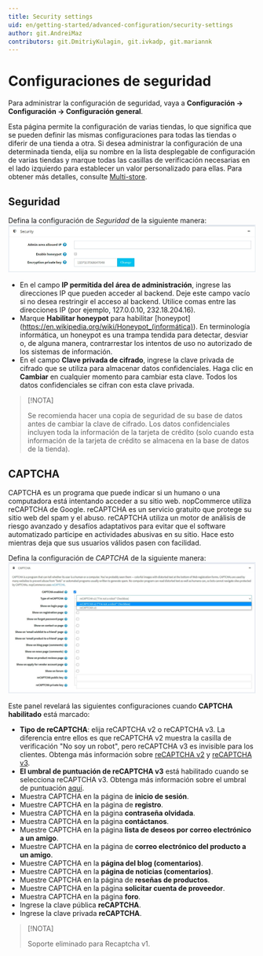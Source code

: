```yaml
---
title: Security settings
uid: en/getting-started/advanced-configuration/security-settings
author: git.AndreiMaz
contributors: git.DmitriyKulagin, git.ivkadp, git.mariannk
---
```


# Configuraciones de seguridad

Para administrar la configuración de seguridad, vaya a **Configuración → Configuración → Configuración general**.

Esta página permite la configuración de varias tiendas, lo que significa que se pueden definir las mismas configuraciones para todas las tiendas o diferir de una tienda a otra. Si desea administrar la configuración de una determinada tienda, elija su nombre en la lista desplegable de configuración de varias tiendas y marque todas las casillas de verificación necesarias en el lado izquierdo para establecer un valor personalizado para ellas. Para obtener más detalles, consulte [Multi-store](xref:en/Getting-started/advanced-configuration/multi-store).

## Seguridad

Defina la configuración de *Seguridad* de la siguiente manera:
![Seguridad](_static/security-settings/security.jpg)

* En el campo **IP permitida del área de administración**, ingrese las direcciones IP que pueden acceder al backend. Deje este campo vacío si no desea restringir el acceso al backend. Utilice comas entre las direcciones IP (por ejemplo, 127.0.0.10, 232.18.204.16).
* Marque **Habilitar honeypot** para habilitar [honeypot] (https://en.wikipedia.org/wiki/Honeypot_(informática)). En terminología informática, un honeypot es una trampa tendida para detectar, desviar o, de alguna manera, contrarrestar los intentos de uso no autorizado de los sistemas de información.
* En el campo **Clave privada de cifrado**, ingrese la clave privada de cifrado que se utiliza para almacenar datos confidenciales. Haga clic en **Cambiar** en cualquier momento para cambiar esta clave. Todos los datos confidenciales se cifran con esta clave privada.

> [!NOTA]
>
> Se recomienda hacer una copia de seguridad de su base de datos antes de cambiar la clave de cifrado. Los datos confidenciales incluyen toda la información de la tarjeta de crédito (solo cuando esta información de la tarjeta de crédito se almacena en la base de datos de la tienda).

## CAPTCHA

CAPTCHA es un programa que puede indicar si un humano o una computadora está intentando acceder a su sitio web. nopCommerce utiliza reCAPTCHA de Google. reCAPTCHA es un servicio gratuito que protege su sitio web del spam y el abuso. reCAPTCHA utiliza un motor de análisis de riesgo avanzado y desafíos adaptativos para evitar que el software automatizado participe en actividades abusivas en su sitio. Hace esto mientras deja que sus usuarios válidos pasen con facilidad.

Defina la configuración de *CAPTCHA* de la siguiente manera:
![CAPTCHA](_static/security-settings/captcha.jpg)

Este panel revelará las siguientes configuraciones cuando **CAPTCHA habilitado** está marcado:
* **Tipo de reCAPTCHA**: elija reCAPTCHA v2 o reCAPTCHA v3. La diferencia entre ellos es que reCAPTCHA v2 muestra la casilla de verificación "No soy un robot", pero reCAPTCHA v3 es invisible para los clientes. Obtenga más información sobre [reCAPTCHA v2](https://developers.google.com/recaptcha/docs/display) y [reCAPTCHA v3](https://developers.google.com/recaptcha/docs/v3).
* **El umbral de puntuación de reCAPTCHA v3** está habilitado cuando se selecciona reCAPTCHA v3. Obtenga más información sobre el umbral de puntuación [aquí](https://developers.google.com/recaptcha/docs/v3).
* Muestra CAPTCHA en la página de **inicio de sesión**.
* Muestre CAPTCHA en la página de **registro**.
* Muestra CAPTCHA en la página **contraseña olvidada**.
* Muestra CAPTCHA en la página **contáctanos**.
* Muestre CAPTCHA en la página **lista de deseos por correo electrónico a un amigo**.
* Muestre CAPTCHA en la página de **correo electrónico del producto a un amigo**.
* Muestre CAPTCHA en la **página del blog (comentarios)**.
* Muestre CAPTCHA en la **página de noticias (comentarios)**.
* Muestre CAPTCHA en la página de **reseñas de productos**.
* Muestre CAPTCHA en la página **solicitar cuenta de proveedor**.
* Muestra CAPTCHA en la página **foro**.
* Ingrese la clave pública **reCAPTCHA**.
* Ingrese la clave privada **reCAPTCHA**.

> [!NOTA]
>
> Soporte eliminado para Recaptcha v1.
